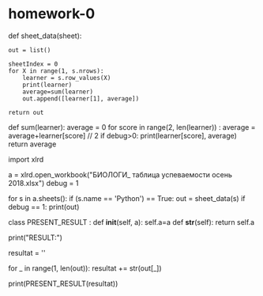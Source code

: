 # homework-0


def sheet_data(sheet):

    out = list()

    sheetIndex = 0
    for X in range(1, s.nrows):
        learner = s.row_values(X)
        print(learner)
        average=sum(learner)
        out.append([learner[1], average])

    return out

def sum(learner):
    average = 0
    for score in range(2, len(learner)) :
        average = average+learner[score] // 2
        if debug>0:
            print(learner[score], average)
    return average

import xlrd

a = xlrd.open_workbook("БИОЛОГИ_ таблица успеваемости осень 2018.xlsx")
debug = 1

for s in a.sheets():
    if (s.name == 'Python') == True:
        out = sheet_data(s)
        if debug == 1:
            print(out)


class PRESENT_RESULT  :
    def __init__(self, a):
        self.a=a
    def __str__(self):
        return self.a




print("RESULT:")

resultat = ''

for _ in range(1, len(out)):
	resultat += str(out[_])

print(PRESENT_RESULT(resultat))
